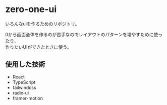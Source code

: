 # zero-one-ui

いろんなuiを作るためのリポジトリ。

0から画面全体を作るのが苦手なのでレイアウトのパターンを増やすために使ったり、  
作りたいUIができたときに使う。

## 使用した技術

- React
- TypeScript
- tailwindcss
- radix-ui
- framer-motion
